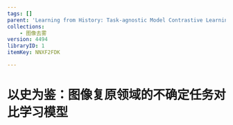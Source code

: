 ```yaml
---
tags: []
parent: 'Learning from History: Task-agnostic Model Contrastive Learning for Image Restoration'
collections:
    - 图像去雾
version: 4494
libraryID: 1
itemKey: NNXF2FDK

---
```

# 以史为鉴：图像复原领域的不确定任务对比学习模型

